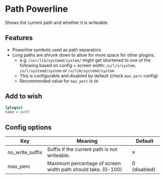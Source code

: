 # Path Powerline

Shows the current path and whether it is writeable.

## Features

- Powerline symbols used as path separators.
- Long paths are shrunk down to allow for more space for other plugins.
	- e.g. `/usr/lib/systemd/system/` might get shortened to one of the
	  following based on config + screen width: `/u/l/s/system`,
	  `/u/l/systemd/system` or `/u/lib/systemd/system`
	- This is configurable and disabled by default (check `max_perc` config)
	- Recommended value for `max_perc` is `50`


## Add to wish

```ini
[plugin]
name = path
```

## Config options

| Key             | Meaning                                                      | Default      |
|-----------------|--------------------------------------------------------------|--------------|
| no_write_suffix | Suffix if the current path is not writeable.                 |             |
| max_perc        | Maximum percentage of screen width path should take. (0-100) | 0 (disabled) |
